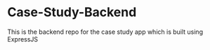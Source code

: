 # Case-Study-Backend
This is the backend repo for the case study app which is built using ExpressJS
